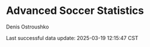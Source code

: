 # Advanced Soccer Statistics
Denis Ostroushko

<!-- gfm -->

Last successful data update: 2025-03-19 12:15:47 CST
